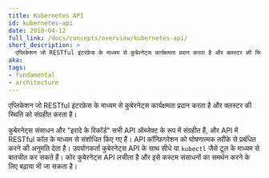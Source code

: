 ```yaml
---
title: Kubernetes API
id: kubernetes-api
date: 2018-04-12
full_link: /docs/concepts/overview/kubernetes-api/
short_description: >
  एप्लिकेशन जो RESTful इंटरफ़ेस के माध्यम से कुबेरनेट्स कार्यक्षमता प्रदान करता है और क्लस्टर की स्थिति को संग्रहीत करता है।
aka: 
tags:
- fundamental
- architecture
---
```

 एप्लिकेशन जो RESTful इंटरफ़ेस के माध्यम से कुबेरनेट्स कार्यक्षमता प्रदान करता है और क्लस्टर की स्थिति को संग्रहीत करता है।

<!--more--> 

कुबेरनेट्स संसाधन और "इरादे के रिकॉर्ड" सभी API ऑब्जेक्ट के रूप में संग्रहीत हैं, और API में RESTful कॉल के माध्यम से संशोधित किए गए हैं। API कॉन्फ़िगरेशन को घोषणात्मक तरीके से प्रबंधित करने की अनुमति देता है। उपयोगकर्ता कुबेरनेट्स API के साथ सीधे या `kubectl` जैसे टूल के माध्यम से बातचीत कर सकते हैं। कोर कुबेरनेट्स API लचीला है और इसे कस्टम संसाधनों का समर्थन करने के लिए बढ़ाया भी जा सकता है।